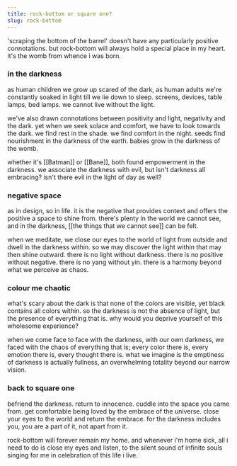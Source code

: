 ```yaml
---
title: rock-bottom or square one?
slug: rock-bottom
---
```

'scraping the bottom of the barrel' doesn't have any particularly positive connotations. but rock-bottom will always hold a special place in my heart. it's the womb from whence i was born.

### in the darkness
as human children we grow up scared of the dark, as human adults we're constantly soaked in light till we lie down to sleep. screens, devices, table lamps, bed lamps. we cannot live without the light.

we've also drawn connotations between positivity and light, negativity and the dark. yet when we seek solace and comfort, we have to look towards the dark. we find rest in the shade. we find comfort in the night. seeds find nourishment in the darkness of the earth. babies grow in the darkness of the womb.

whether it's [[Batman]] or [[Bane]], both found empowerment in the darkness. we associate the darkness with evil, but isn't darkness all embracing? isn't there evil in the light of day as well?

### negative space
as in design, so in life. it is the negative that provides context and offers the positive a space to shine from. there's plenty in the world we cannot see, and in the darkness, [[the things that we cannot see]] can be felt.

when we meditate, we close our eyes to the world of light from outside and dwell in the darkness within. so we may discover the light within that may then shine outward. there is no light without darkness. there is no positive without negative. there is no yang without yin. there is a harmony beyond what we perceive as chaos.

### colour me chaotic
what's scary about the dark is that none of the colors are visible, yet black contains all colors within. so the darkness is not the absence of light, but the presence of everything that is. why would you deprive yourself of this wholesome experience?

when we come face to face with the darkness, with our own darkness, we faced with the chaos of everything that is; every color there is, every emotion there is, every thought there is. what we imagine is the emptiness of darkness is actually fullness, an overwhelming totality beyond our narrow vision. 

### back to square one
befriend the darkness. return to innocence. cuddle into the space you came from. get comfortable being loved by the embrace of the universe. close your eyes to the world and return the embrace. for the darkness includes you, you are a part of it, not apart from it. 

rock-bottom will forever remain my home. and whenever i'm home sick, all i need to do is close my eyes and listen, to the silent sound of infinite souls singing for me in celebration of this life i live. 

